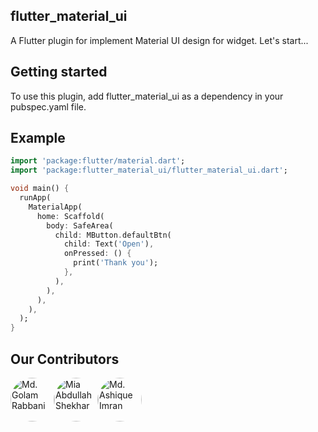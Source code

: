 ## flutter_material_ui

A Flutter plugin for implement Material UI design for widget.
Let's start...

## Getting started

To use this plugin, add flutter_material_ui as a dependency in your pubspec.yaml file.

## Example

```dart
import 'package:flutter/material.dart';
import 'package:flutter_material_ui/flutter_material_ui.dart';

void main() {
  runApp(
    MaterialApp(
      home: Scaffold(
        body: SafeArea(
          child: MButton.defaultBtn(
            child: Text('Open'),
            onPressed: () {
              print('Thank you');
            },
          ),
        ),
      ),
    ),
  );
}
```

## Our Contributors

[//]: contributor-faces
<div style="display:flex;position:relative">
  <a href="https://github.com/md-golamrabbani">
    <img src="https://avatars.githubusercontent.com/u/39708967" title="Md. Golam Rabbani" width="70" height="70" style="border-radius: 100%">
  </a>
  <a href="https://github.com/ShekharUllah06">
    <img src="https://avatars.githubusercontent.com/u/20273137" title="Mia Abdullah Shekhar" width="70" height="70" style="border-radius: 100%">
  </a>
  <a href="https://github.com/AshiqueImran">
    <img src="https://avatars.githubusercontent.com/u/23379542?v=4" title="Md. Ashique Imran" width="70" height="70" style="border-radius: 100%">
  </a>
</div>

